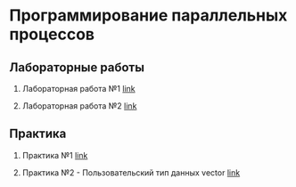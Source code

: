 # Программирование параллельных процессов

## Лабораторные работы

1. Лабораторная работа №1 [link](./lab_01/)

2. Лабораторная работа №2 [link](./lab_02/)

## Практика

1. Практика №1 [link](./test1/)

2. Практика №2 - Пользовательский тип данных vector [link](./test2/)